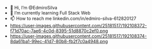 - 👋 Hi, I’m @EdmiroSilva
- 🌱 I’m currently learning Full Stack Web
- 📫 How to reach me linkedin.com/in/edmiro-silva-612820127
- https://user-images.githubusercontent.com/25181517/192108372-f71d70ac-7ae6-4c0d-8395-51d8870c2ef0.png
- https://user-images.githubusercontent.com/25181517/192108374-8da61ba1-99ec-41d7-80b8-fb2f7c0a4948.png

<!---
EdmiroSilva/EdmiroSilva is a ✨ special ✨ repository because its `README.md` (this file) appears on your GitHub profile.
You can click the Preview link to take a look at your changes.
--->
